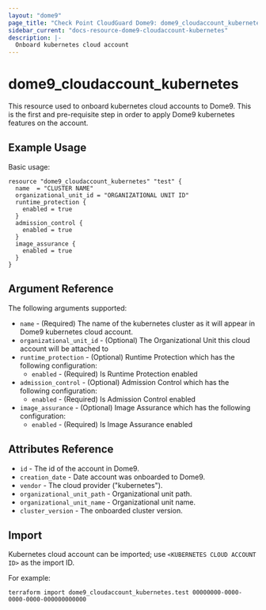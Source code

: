 ```yaml
---
layout: "dome9"
page_title: "Check Point CloudGuard Dome9: dome9_cloudaccount_kubernetes"
sidebar_current: "docs-resource-dome9-cloudaccount-kubernetes"
description: |-
  Onboard kubernetes cloud account
---
```


# dome9_cloudaccount_kubernetes

This resource used to onboard kubernetes cloud accounts to Dome9. This is the first and pre-requisite step in order to apply Dome9 kubernetes features on the account.

## Example Usage

Basic usage:

```hcl
resource "dome9_cloudaccount_kubernetes" "test" {
  name  = "CLUSTER NAME"
  organizational_unit_id = "ORGANIZATIONAL UNIT ID"
  runtime_protection {
    enabled = true
  }
  admission_control {
    enabled = true
  }
  image_assurance {
    enabled = true
  }
}
```

## Argument Reference

The following arguments supported:

* `name` - (Required) The name of the kubernetes cluster as it will appear in Dome9 kubernetes cloud account.
* `organizational_unit_id` - (Optional) The Organizational Unit this cloud account will be attached to
* `runtime_protection` - (Optional) Runtime Protection which has the following configuration:
   * `enabled` - (Required) Is Runtime Protection enabled
* `admission_control` - (Optional) Admission Control which has the following configuration:
   * `enabled` - (Required) Is Admission Control enabled
* `image_assurance` - (Optional) Image Assurance which has the following configuration:
   * `enabled` - (Required) Is Image Assurance enabled

## Attributes Reference

* `id` - The id of the account in Dome9.
* `creation_date` - Date account was onboarded to Dome9.
* `vendor` - The cloud provider ("kubernetes").
* `organizational_unit_path` - Organizational unit path.
* `organizational_unit_name` - Organizational unit name.
* `cluster_version` - The onboarded cluster version.

## Import

Kubernetes cloud account can be imported; use `<KUBERNETES CLOUD ACCOUNT ID>` as the import ID. 

For example:

```shell
terraform import dome9_cloudaccount_kubernetes.test 00000000-0000-0000-0000-000000000000
```
